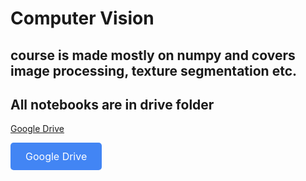 # Computer Vision

## course is made mostly on numpy and covers image processing, texture segmentation etc. 
## All notebooks are in drive folder

[Google Drive](https://drive.google.com/drive/folders/1K70QmYvp9q-3jU6vgHr-LjxnkuGnLirA?usp=drive_link)


<a href="https://drive.google.com/drive/folders/1K70QmYvp9q-3jU6vgHr-LjxnkuGnLirA?usp=drive_link" style="display: inline-block; background-color: #4285F4; color: white; padding: 12px 24px; border-radius: 5px; text-decoration: none; font-size: 16px;">
 Google Drive
</a>

